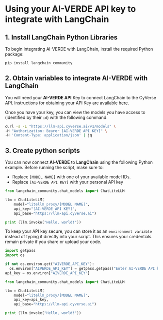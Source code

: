 # Using your AI-VERDE API key to integrate with LangChain

## 1. Install LangChain Python Libraries

To begin integrating AI-VERDE with LangChain, install the required Python package:

```bash
pip install langchain_community
```

## 2. Obtain variables to integrate AI-VERDE with LangChain

You will need your **AI-VERDE API** Key to connect LangChain to the CyVerse API.
Instructions for obtaining your API Key are available [here](/api/api-token/).

Once you have your key, you can view the models you have access to (identified by their `id`) with the following command:
```bash
curl -s -L "https://llm-api.cyverse.ai/v1/models" \
-H "Authorization: Bearer [AI-VERDE API KEY]" \
-H 'Content-Type: application/json' | jq
```
## 3. Create python scripts
You can now connect **AI-VERDE** to **LangChain** using the following Python example.
Before running the script, make sure to:
- Replace `[MODEL NAME]` with one of your available model IDs.
- Replace `[AI-VERDE API KEY]` with your personal API key

```python
from langchain_community.chat_models import ChatLiteLLM

llm = ChatLiteLLM(
    model="litellm_proxy/[MODEL NAME]",
    api_key="[AI-VERDE API KEY]",
    api_base="https://llm-api.cyverse.ai")

print (llm.invoke("Hello, world!"))
```


To keep your API key secure, you can store it as an `environment variable` instead of typing it directly into your script. This ensures your credentials remain private if you share or upload your code.

```python
import getpass
import os

if not os.environ.get("AIVERDE_API_KEY"):
  os.environ["AIVERDE_API_KEY"] = getpass.getpass("Enter AI-VERDE API key: ")
api_key = os.environ["AIVERDE_API_KEY"]

from langchain_community.chat_models import ChatLiteLLM

llm = ChatLiteLLM(
    model="litellm_proxy/[MODEL NAME]",
    api_key=api_key,
    api_base="https://llm-api.cyverse.ai")

print (llm.invoke("Hello, world!"))
```